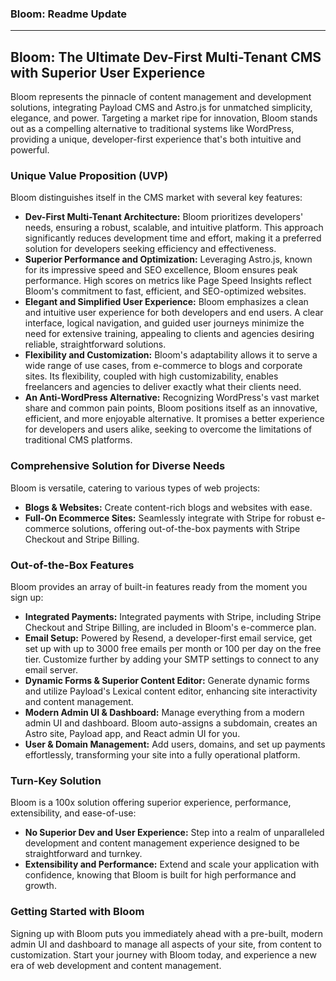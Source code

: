 ### Bloom: Readme Update

---

## Bloom: The Ultimate Dev-First Multi-Tenant CMS with Superior User Experience

Bloom represents the pinnacle of content management and development solutions, integrating Payload CMS and Astro.js for unmatched simplicity, elegance, and power. Targeting a market ripe for innovation, Bloom stands out as a compelling alternative to traditional systems like WordPress, providing a unique, developer-first experience that's both intuitive and powerful.

### Unique Value Proposition (UVP)

Bloom distinguishes itself in the CMS market with several key features:

- **Dev-First Multi-Tenant Architecture:** Bloom prioritizes developers' needs, ensuring a robust, scalable, and intuitive platform. This approach significantly reduces development time and effort, making it a preferred solution for developers seeking efficiency and effectiveness.
- **Superior Performance and Optimization:** Leveraging Astro.js, known for its impressive speed and SEO excellence, Bloom ensures peak performance. High scores on metrics like Page Speed Insights reflect Bloom's commitment to fast, efficient, and SEO-optimized websites.
- **Elegant and Simplified User Experience:** Bloom emphasizes a clean and intuitive user experience for both developers and end users. A clear interface, logical navigation, and guided user journeys minimize the need for extensive training, appealing to clients and agencies desiring reliable, straightforward solutions.
- **Flexibility and Customization:** Bloom's adaptability allows it to serve a wide range of use cases, from e-commerce to blogs and corporate sites. Its flexibility, coupled with high customizability, enables freelancers and agencies to deliver exactly what their clients need.
- **An Anti-WordPress Alternative:** Recognizing WordPress's vast market share and common pain points, Bloom positions itself as an innovative, efficient, and more enjoyable alternative. It promises a better experience for developers and users alike, seeking to overcome the limitations of traditional CMS platforms.

### Comprehensive Solution for Diverse Needs

Bloom is versatile, catering to various types of web projects:

- **Blogs & Websites:** Create content-rich blogs and websites with ease.
- **Full-On Ecommerce Sites:** Seamlessly integrate with Stripe for robust e-commerce solutions, offering out-of-the-box payments with Stripe Checkout and Stripe Billing.

### Out-of-the-Box Features

Bloom provides an array of built-in features ready from the moment you sign up:

- **Integrated Payments:** Integrated payments with Stripe, including Stripe Checkout and Stripe Billing, are included in Bloom's e-commerce plan.
- **Email Setup:** Powered by Resend, a developer-first email service, get set up with up to 3000 free emails per month or 100 per day on the free tier. Customize further by adding your SMTP settings to connect to any email server.
- **Dynamic Forms & Superior Content Editor:** Generate dynamic forms and utilize Payload's Lexical content editor, enhancing site interactivity and content management.
- **Modern Admin UI & Dashboard:** Manage everything from a modern admin UI and dashboard. Bloom auto-assigns a subdomain, creates an Astro site, Payload app, and React admin UI for you.
- **User & Domain Management:** Add users, domains, and set up payments effortlessly, transforming your site into a fully operational platform.

### Turn-Key Solution

Bloom is a 100x solution offering superior experience, performance, extensibility, and ease-of-use:

- **No Superior Dev and User Experience:** Step into a realm of unparalleled development and content management experience designed to be straightforward and turnkey.
- **Extensibility and Performance:** Extend and scale your application with confidence, knowing that Bloom is built for high performance and growth.

### Getting Started with Bloom

Signing up with Bloom puts you immediately ahead with a pre-built, modern admin UI and dashboard to manage all aspects of your site, from content to customization. Start your journey with Bloom today, and experience a new era of web development and content management.
